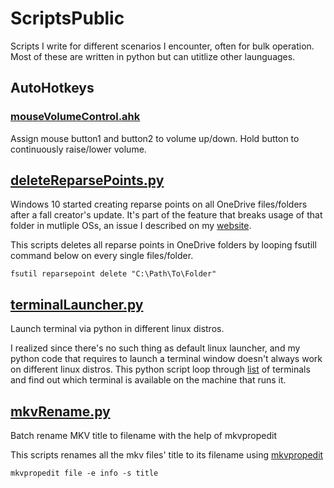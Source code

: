 # ScriptsPublic
Scripts I write for different scenarios I encounter, often for bulk operation. Most of these are written in python but can utitlize other launguages.

## AutoHotkeys
### [mouseVolumeControl.ahk](./AutoHotkeys/mouseVolumeControl)
Assign mouse button1 and button2 to volume up/down. Hold button to continuously raise/lower volume.


## [deleteReparsePoints.py](./deleteReparsePoints.py)
Windows 10 started creating reparse points on all OneDrive files/folders after a fall creator's update. It's part of the feature that breaks usage of that folder in mutliple OSs, an issue I described on my [website](http://www.jeangjenq.com/windows-10-delete-reparse-points-in-subdirectories/).

This scripts deletes all reparse points in OneDrive folders by looping fsutill command below on every single files/folder.
```batch
fsutil reparsepoint delete "C:\Path\To\Folder"
```
## [terminalLauncher.py](./terminalLauncher.py)
Launch terminal via python in different linux distros.

I realized since there's no such thing as default linux launcher, and my python code that requires to launch a terminal window doesn't always work on different linux distros. This python script loop through [list](https://github.com/i3/i3/blob/next/i3-sensible-terminal) of terminals and find out which terminal is available on the machine that runs it.

## [mkvRename.py](./mkvRename.py)
Batch rename MKV title to filename with the help of mkvpropedit

This scripts renames all the mkv files' title to its filename using [mkvpropedit](https://mkvtoolnix.download/doc/mkvpropedit.html)
```batch
mkvpropedit file -e info -s title
```

